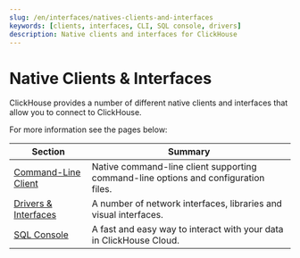 ```yaml
---
slug: /en/interfaces/natives-clients-and-interfaces
keywords: [clients, interfaces, CLI, SQL console, drivers]
description: Native clients and interfaces for ClickHouse
---
```


# Native Clients & Interfaces

ClickHouse provides a number of different native clients and interfaces that allow you to connect to ClickHouse.

For more information see the pages below:

| Section                                                      | Summary                                                                             |
|--------------------------------------------------------------|-------------------------------------------------------------------------------------|
| [Command-Line Client](/docs/en/interfaces/cli)               | Native command-line client supporting command-line options and configuration files. |
| [Drivers & Interfaces](/docs/en/interfaces/overview)         | A number of network interfaces, libraries and visual interfaces.                    |
| [SQL Console](/docs/en/integrations/sql-clients/sql-console) | A fast and easy way to interact with your data in ClickHouse Cloud.                 |
